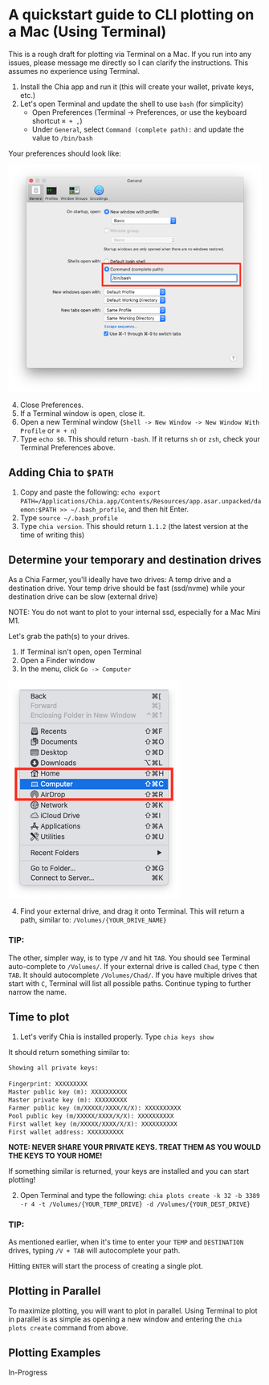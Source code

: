 # A quickstart guide to CLI plotting on a Mac (Using Terminal)

This is a rough draft for plotting via Terminal on a Mac. If you run into any issues, please message me directly so I can clarify the instructions. This assumes no experience using Terminal.

1. Install the Chia app and run it (this will create your wallet, private keys, etc.)
2. Let's open Terminal and update the shell to use `bash` (for simplicity)
    * Open Preferences (Terminal -> Preferences, or use the keyboard shortcut `⌘ + ,`)
    * Under `General`, select `Command (complete path):` and update the value to `/bin/bash` 

Your preferences should look like:

![System Preferences](resources/plotting/system-preferences.png)

4. Close Preferences.
5. If a Terminal window is open, close it.
5. Open a new Terminal window (`Shell -> New Window -> New Window With Profile` or `⌘ + n`)
6. Type `echo $0`. This should return `-bash`. If it returns `sh` or `zsh`, check your Terminal Preferences above.

## Adding Chia to `$PATH`

1. Copy and paste the following: `echo export PATH=/Applications/Chia.app/Contents/Resources/app.asar.unpacked/daemon:$PATH >> ~/.bash_profile`, and then hit Enter.
2. Type `source ~/.bash_profile`
3. Type `chia version`. This should return `1.1.2` (the latest version at the time of writing this)

## Determine your temporary and destination drives

As a Chia Farmer, you'll ideally have two drives: A temp drive and a destination drive. Your temp drive should be fast (ssd/nvme) while your destination drive can be slow (external drive)

NOTE: You do not want to plot to your internal ssd, especially for a Mac Mini M1.

Let's grab the path(s) to your drives.

1. If Terminal isn't open, open Terminal
2. Open a Finder window
3. In the menu, click `Go -> Computer`

![Go Menu](resources/plotting/finder-go-menu.png)

4. Find your external drive, and drag it onto Terminal. This will return a path, similar to: `/Volumes/{YOUR_DRIVE_NAME}`

### TIP:
The other, simpler way, is to type `/V` and hit `TAB`. You should see Terminal auto-complete to `/Volumes/`. If your external drive is called `Chad`, type `C` then `TAB`. It should autocomplete `/Volumes/Chad/`. If you have multiple drives that start with `C`, Terminal will list all possible paths. Continue typing to further narrow the name.

## Time to plot

1. Let's verify Chia is installed properly. Type `chia keys show`

It should return something similar to:

    Showing all private keys:
    
    Fingerprint: XXXXXXXXX
    Master public key (m): XXXXXXXXXX
    Master private key (m): XXXXXXXXX
    Farmer public key (m/XXXXX/XXXX/X/X): XXXXXXXXXX
    Pool public key (m/XXXXX/XXXX/X/X): XXXXXXXXXX
    First wallet key (m/XXXXX/XXXX/X/X): XXXXXXXXXX
    First wallet address: XXXXXXXXXX
    
**NOTE: NEVER SHARE YOUR PRIVATE KEYS. TREAT THEM AS YOU WOULD THE KEYS TO YOUR HOME!**

If something similar is returned, your keys are installed and you can start plotting!

2. Open Terminal and type the following: `chia plots create -k 32 -b 3389 -r 4 -t /Volumes/{YOUR_TEMP_DRIVE} -d /Volumes/{YOUR_DEST_DRIVE}`

### TIP:
As mentioned earlier, when it's time to enter your `TEMP` and `DESTINATION` drives, typing `/V + TAB` will autocomplete your path.

Hitting `ENTER` will start the process of creating a single plot.

## Plotting in Parallel

To maximize plotting, you will want to plot in parallel. Using Terminal to plot in parallel is as simple as opening a new window and entering the `chia plots create` command from above.

## Plotting Examples                   

In-Progress






